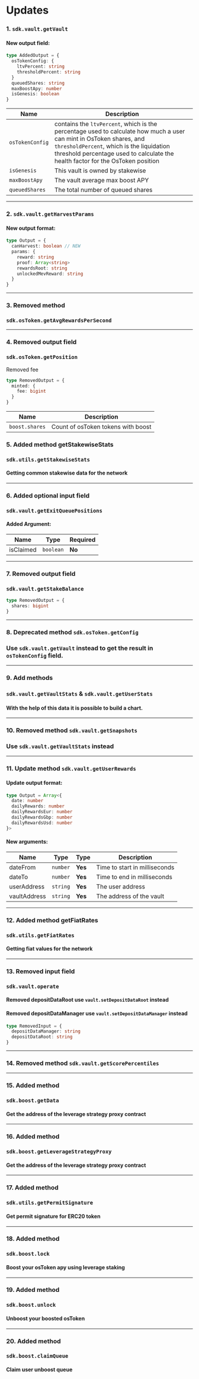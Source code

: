 # Updates
### 1. `sdk.vault.getVault`

#### New output field:

```ts
type AddedOutput = {
  osTokenConfig: {
    ltvPercent: string
    thresholdPercent: string
  }
  queuedShares: string
  maxBoostApy: number
  isGenesis: boolean
}
```

| Name | Description |
|------|-------------|
| `osTokenConfig` | contains the `ltvPercent`, which is the percentage used to calculate how much a user can mint in OsToken shares, and `thresholdPercent`, which is the liquidation threshold percentage used to calculate the health factor for the OsToken position |
| `isGenesis` | This vault is owned by stakewise |
| `maxBoostApy` | The vault average max boost APY |
| `queuedShares` | The total number of queued shares |

---
### 2. `sdk.vault.getHarvestParams`

#### New output format:

```ts
type Output = {
  canHarvest: boolean // NEW
  params: {
    reward: string
    proof: Array<string>
    rewardsRoot: string
    unlockedMevReward: string 
  }
}
```

---

### 3. Removed method
### `sdk.osToken.getAvgRewardsPerSecond`

---

### 4. Removed output field
### `sdk.osToken.getPosition`

Removed fee

```ts
type RemovedOutput = {
  minted: {
    fee: bigint
  }
}
```

| Name | Description |
|------|-------------|
| `boost.shares` | Count of osToken tokens with boost |

### 5. Added method getStakewiseStats
### `sdk.utils.getStakewiseStats`
#### Getting common stakewise data for the network

---

### 6. Added optional input field
### `sdk.vault.getExitQueuePositions`
#### Added Argument:

| Name         | Type      | Required |
|--------------|-----------|----------|
| isClaimed    | `boolean` | **No**   | 

---

### 7. Removed output field
### `sdk.vault.getStakeBalance`

```ts
type RemovedOutput = {
  shares: bigint
}
```
---

### 8. Deprecated method `sdk.osToken.getConfig`
### Use `sdk.vault.getVault` instead to get the result in `osTokenConfig` field.

---

### 9. Add methods
### `sdk.vault.getVaultStats` & `sdk.vault.getUserStats`
#### With the help of this data it is possible to build a chart.

---

### 10. Removed method `sdk.vault.getSnapshots`
### Use `sdk.vault.getVaultStats` instead 

---

### 11. Update method `sdk.vault.getUserRewards`
#### Update output format:

```ts
type Output = Array<{
  date: number
  dailyRewards: number
  dailyRewardsEur: number
  dailyRewardsGbp: number
  dailyRewardsUsd: number
}>
```

#### New arguments:

| Name         | Type     | Type    | Description                   |
|--------------|----------|---------|-------------------------------|
| dateFrom     | `number` | **Yes** | Time to start in milliseconds |
| dateTo       | `number` | **Yes** | Time to end  in milliseconds  |
| userAddress  | `string` | **Yes** | The user address              | 
| vaultAddress | `string` | **Yes** | The address of the vault      | 

---

### 12. Added method getFiatRates
### `sdk.utils.getFiatRates`
#### Getting fiat values for the network

---

### 13. Removed input field
### `sdk.vault.operate`
#### Removed depositDataRoot use `vault.setDepositDataRoot` instead
#### Removed depositDataManager use `vault.setDepositDataManager` instead

```ts
type RemovedInput = {
  depositDataManager: string
  depositDataRoot: string
}
```

---

### 14. Removed method `sdk.vault.getScorePercentiles`

---

### 15. Added method
### `sdk.boost.getData`
#### Get the address of the leverage strategy proxy contract
---

### 16. Added method
### `sdk.boost.getLeverageStrategyProxy`
#### Get the address of the leverage strategy proxy contract

---

### 17. Added method
### `sdk.utils.getPermitSignature`
#### Get permit signature for ERC20 token

---

### 18. Added method
### `sdk.boost.lock`
#### Boost your osToken apy using leverage staking

---

### 19. Added method
### `sdk.boost.unlock`
#### Unboost your boosted osToken

---

### 20. Added method
### `sdk.boost.claimQueue`
#### Claim user unboost queue
